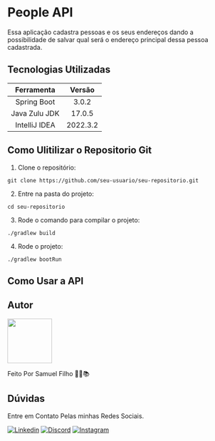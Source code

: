 # People API

Essa aplicação cadastra pessoas e os seus endereços dando a possibilidade de salvar
qual será o endereço principal dessa pessoa cadastrada.


## Tecnologias Utilizadas

|  Ferramenta   |  Versão  |
|:-------------:|:--------:|
|  Spring Boot  |  3.0.2   |
| Java Zulu JDK |  17.0.5  |
| IntelliJ IDEA | 2022.3.2 |

## Como Ulitilizar o Repositorio Git

1. Clone o repositório:

~~~git
git clone https://github.com/seu-usuario/seu-repositorio.git
~~~
2. Entre na pasta do projeto:

~~~git
cd seu-repositorio
~~~
3. Rode o comando para compilar o projeto:

~~~maven
./gradlew build
~~~
4. Rode o projeto:

~~~maven
./gradlew bootRun
~~~

## Como Usar a API


## Autor

<a href="https://www.linkedin.com/in/samuel-filho-981b2b196/">
 <img src="https://avatars.githubusercontent.com/u/81279868?v=4" width="100px;" alt=""/>
 <br /></a></a>

Feito Por Samuel Filho 👨‍💻📚

## Dúvidas

Entre em Contato Pelas minhas Redes Sociais.

[![Linkedin](https://img.shields.io/badge/LinkedIn-%230077B5.svg?logo=linkedin&logoColor=white)](https://www.linkedin.com/in/samuel-filho-981b2b196/)
[![Discord](https://img.shields.io/badge/Discord-%235865F2.svg?&logo=discord&logoColor=white)](https://discord.gg/EHN5jsNUSk)
[![Instagram](https://img.shields.io/badge/Instagram-%23E4405F.svg?&logo=Instagram&logoColor=white)](https://www.instagram.com/_samuel.filho_/)